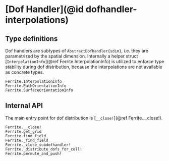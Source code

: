 # [Dof Handler](@id dofhandler-interpolations)

## Type definitions

Dof handlers are subtypes of `AbstractDofhandler{sdim}`, i.e. they are
parametrized by the spatial dimension. Internally a helper struct
[`InterpolationInfo`](@ref Ferrite.InterpolationInfo) is utilized to enforce type stability
during dof distribution, because the interpolations are not available as concrete types.

```@docs
Ferrite.InterpolationInfo
Ferrite.PathOrientationInfo
Ferrite.SurfaceOrientationInfo
```


## Internal API

The main entry point for dof distribution is [`__close!`](@ref Ferrite.__close!).

```@docs
Ferrite.__close!
Ferrite.get_grid
Ferrite.find_field
Ferrite._find_field
Ferrite._close_subdofhandler!
Ferrite._distribute_dofs_for_cell!
Ferrite.permute_and_push!
```
